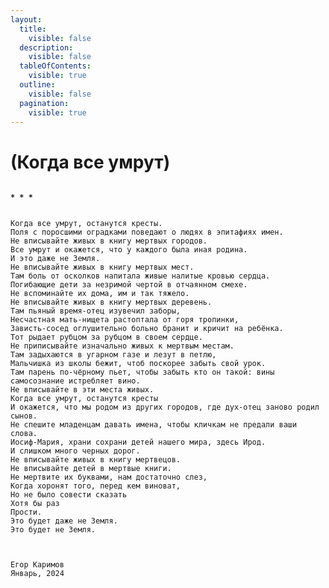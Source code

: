 ```yaml
---
layout:
  title:
    visible: false
  description:
    visible: false
  tableOfContents:
    visible: true
  outline:
    visible: false
  pagination:
    visible: true
---
```


# &#x20;(Когда все умрут)

<pre class="language-xml" data-overflow="wrap"><code class="lang-xml">
<strong>* * *
</strong>

Когда все умрут, останутся кресты. 
Поля с поросшими оградками поведают о людях в эпитафиях имен.
Не вписывайте живых в книгу мертвых городов.
Все умрут и окажется, что у каждого была иная родина. 
И это даже не Земля.
Не вписывайте живых в книгу мертвых мест.
Там боль от осколков напитала живые налитые кровью сердца.
Погибающие дети за незримой чертой в отчаянном смехе.
Не вспоминайте их дома, им и так тяжело.
Не вписывайте живых в книгу мертвых деревень.
Там пьяный время-отец изувечил заборы, 
Несчастная мать-нищета растоптала от горя тропинки,
Зависть-сосед оглушительно больно бранит и кричит на ребёнка.
Тот рыдает рубцом за рубцом в своем сердце.
Не приписывайте изначально живых к мертвым местам.
Там задыхаются в угарном газе и лезут в петлю,
Мальчишка из школы бежит, чтоб поскорее забыть свой урок.
Там парень по-чёрному пьет, чтобы забыть кто он такой: вины самосознание истребляет вино.
Не вписывайте в эти места живых. 
Когда все умрут, останутся кресты 
И окажется, что мы родом из других городов, где дух-отец заново родил сынов.
Не спешите младенцам давать имена, чтобы кличкам не предали ваши слова.
Иосиф-Мария, храни сохрани детей нашего мира, здесь Ирод.
И слишком много черных дорог.
Не вписывайте живых в книгу мертвецов.
Не вписывайте детей в мертвые книги.
Не мертвите их буквами, нам достаточно слез, 
Когда хоронят того, перед кем виноват,
Но не было совести сказать 
Хотя бы раз
Прости.
Это будет даже не Земля.
Это будет не Земля.



Егор Каримов
Январь, 2024

</code></pre>

